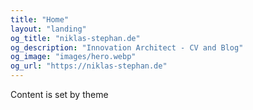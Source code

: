 ```yaml
---
title: "Home"
layout: "landing"
og_title: "niklas-stephan.de"
og_description: "Innovation Architect - CV and Blog"
og_image: "images/hero.webp"
og_url: "https://niklas-stephan.de"
---
```


Content is set by theme
